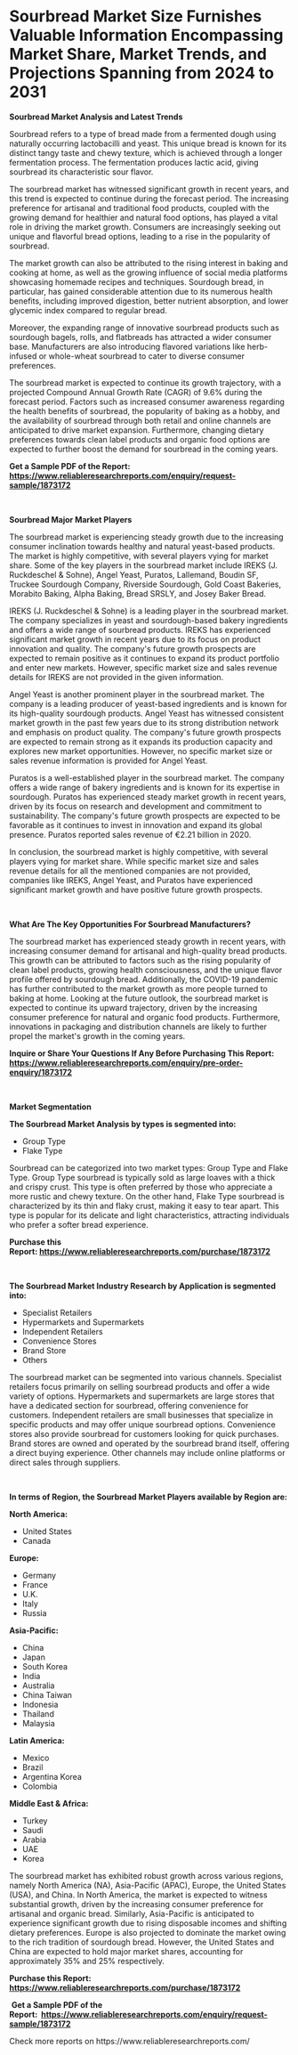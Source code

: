 <p><h1>Sourbread Market Size Furnishes Valuable Information Encompassing Market Share, Market Trends, and Projections Spanning from 2024 to 2031</h1></p><p><strong>Sourbread Market Analysis and Latest Trends</strong></p>
<p><p>Sourbread refers to a type of bread made from a fermented dough using naturally occurring lactobacilli and yeast. This unique bread is known for its distinct tangy taste and chewy texture, which is achieved through a longer fermentation process. The fermentation produces lactic acid, giving sourbread its characteristic sour flavor.</p><p>The sourbread market has witnessed significant growth in recent years, and this trend is expected to continue during the forecast period. The increasing preference for artisanal and traditional food products, coupled with the growing demand for healthier and natural food options, has played a vital role in driving the market growth. Consumers are increasingly seeking out unique and flavorful bread options, leading to a rise in the popularity of sourbread.</p><p>The market growth can also be attributed to the rising interest in baking and cooking at home, as well as the growing influence of social media platforms showcasing homemade recipes and techniques. Sourdough bread, in particular, has gained considerable attention due to its numerous health benefits, including improved digestion, better nutrient absorption, and lower glycemic index compared to regular bread.</p><p>Moreover, the expanding range of innovative sourbread products such as sourdough bagels, rolls, and flatbreads has attracted a wider consumer base. Manufacturers are also introducing flavored variations like herb-infused or whole-wheat sourbread to cater to diverse consumer preferences.</p><p>The sourbread market is expected to continue its growth trajectory, with a projected Compound Annual Growth Rate (CAGR) of 9.6% during the forecast period. Factors such as increased consumer awareness regarding the health benefits of sourbread, the popularity of baking as a hobby, and the availability of sourbread through both retail and online channels are anticipated to drive market expansion. Furthermore, changing dietary preferences towards clean label products and organic food options are expected to further boost the demand for sourbread in the coming years.</p></p>
<p><strong>Get a Sample PDF of the Report:&nbsp; <a href="https://www.reliableresearchreports.com/enquiry/request-sample/1873172">https://www.reliableresearchreports.com/enquiry/request-sample/1873172</a></strong></p>
<p>&nbsp;</p>
<p><strong>Sourbread Major Market Players</strong></p>
<p><p>The sourbread market is experiencing steady growth due to the increasing consumer inclination towards healthy and natural yeast-based products. The market is highly competitive, with several players vying for market share. Some of the key players in the sourbread market include IREKS (J. Ruckdeschel & Sohne), Angel Yeast, Puratos, Lallemand, Boudin SF, Truckee Sourdough Company, Riverside Sourdough, Gold Coast Bakeries, Morabito Baking, Alpha Baking, Bread SRSLY, and Josey Baker Bread.</p><p>IREKS (J. Ruckdeschel & Sohne) is a leading player in the sourbread market. The company specializes in yeast and sourdough-based bakery ingredients and offers a wide range of sourbread products. IREKS has experienced significant market growth in recent years due to its focus on product innovation and quality. The company's future growth prospects are expected to remain positive as it continues to expand its product portfolio and enter new markets. However, specific market size and sales revenue details for IREKS are not provided in the given information.</p><p>Angel Yeast is another prominent player in the sourbread market. The company is a leading producer of yeast-based ingredients and is known for its high-quality sourdough products. Angel Yeast has witnessed consistent market growth in the past few years due to its strong distribution network and emphasis on product quality. The company's future growth prospects are expected to remain strong as it expands its production capacity and explores new market opportunities. However, no specific market size or sales revenue information is provided for Angel Yeast.</p><p>Puratos is a well-established player in the sourbread market. The company offers a wide range of bakery ingredients and is known for its expertise in sourdough. Puratos has experienced steady market growth in recent years, driven by its focus on research and development and commitment to sustainability. The company's future growth prospects are expected to be favorable as it continues to invest in innovation and expand its global presence. Puratos reported sales revenue of €2.21 billion in 2020.</p><p>In conclusion, the sourbread market is highly competitive, with several players vying for market share. While specific market size and sales revenue details for all the mentioned companies are not provided, companies like IREKS, Angel Yeast, and Puratos have experienced significant market growth and have positive future growth prospects.</p></p>
<p>&nbsp;</p>
<p><strong>What Are The Key Opportunities For Sourbread Manufacturers?</strong></p>
<p><p>The sourbread market has experienced steady growth in recent years, with increasing consumer demand for artisanal and high-quality bread products. This growth can be attributed to factors such as the rising popularity of clean label products, growing health consciousness, and the unique flavor profile offered by sourdough bread. Additionally, the COVID-19 pandemic has further contributed to the market growth as more people turned to baking at home. Looking at the future outlook, the sourbread market is expected to continue its upward trajectory, driven by the increasing consumer preference for natural and organic food products. Furthermore, innovations in packaging and distribution channels are likely to further propel the market's growth in the coming years.</p></p>
<p><strong>Inquire or Share Your Questions If Any Before Purchasing This Report: <a href="https://www.reliableresearchreports.com/enquiry/pre-order-enquiry/1873172">https://www.reliableresearchreports.com/enquiry/pre-order-enquiry/1873172</a></strong></p>
<p>&nbsp;</p>
<p><strong>Market Segmentation</strong></p>
<p><strong>The Sourbread Market Analysis by types is segmented into:</strong></p>
<p><ul><li>Group Type</li><li>Flake Type</li></ul></p>
<p><p>Sourbread can be categorized into two market types: Group Type and Flake Type. Group Type sourbread is typically sold as large loaves with a thick and crispy crust. This type is often preferred by those who appreciate a more rustic and chewy texture. On the other hand, Flake Type sourbread is characterized by its thin and flaky crust, making it easy to tear apart. This type is popular for its delicate and light characteristics, attracting individuals who prefer a softer bread experience.</p></p>
<p><strong>Purchase this Report:&nbsp;<a href="https://www.reliableresearchreports.com/purchase/1873172">https://www.reliableresearchreports.com/purchase/1873172</a></strong></p>
<p>&nbsp;</p>
<p><strong>The Sourbread Market Industry Research by Application is segmented into:</strong></p>
<p><ul><li>Specialist Retailers</li><li>Hypermarkets and Supermarkets</li><li>Independent Retailers</li><li>Convenience Stores</li><li>Brand Store</li><li>Others</li></ul></p>
<p><p>The sourbread market can be segmented into various channels. Specialist retailers focus primarily on selling sourbread products and offer a wide variety of options. Hypermarkets and supermarkets are large stores that have a dedicated section for sourbread, offering convenience for customers. Independent retailers are small businesses that specialize in specific products and may offer unique sourbread options. Convenience stores also provide sourbread for customers looking for quick purchases. Brand stores are owned and operated by the sourbread brand itself, offering a direct buying experience. Other channels may include online platforms or direct sales through suppliers.</p></p>
<p>&nbsp;</p>
<p><strong>In terms of Region, the Sourbread Market Players available by Region are:</strong></p>
<p>
    <p> <strong> North America: </strong>
        <ul>
            <li>United States</li>
            <li>Canada</li>
        </ul>
        </p> 
    <p> <strong> Europe: </strong>
        <ul>
            <li>Germany</li>
            <li>France</li>
            <li>U.K.</li>
            <li>Italy</li>
            <li>Russia</li>
        </ul>
        </p> 
    <p> <strong> Asia-Pacific: </strong>
        <ul>
            <li>China</li>
            <li>Japan</li>
            <li>South Korea</li>
            <li>India</li>
            <li>Australia</li>
            <li>China Taiwan</li>
            <li>Indonesia</li>
            <li>Thailand</li>
            <li>Malaysia</li>
        </ul>
        </p> 
    <p> <strong> Latin America: </strong>
        <ul>
            <li>Mexico</li>
            <li>Brazil</li>
            <li>Argentina Korea</li>
            <li>Colombia</li>
        </ul>
        </p> 
    <p> <strong> Middle East & Africa: </strong>
        <ul>
            <li>Turkey</li>
            <li>Saudi</li>
            <li>Arabia</li>
            <li>UAE</li>
            <li>Korea</li>
        </ul>
    </p>
    </p>
<p><p>The sourbread market has exhibited robust growth across various regions, namely North America (NA), Asia-Pacific (APAC), Europe, the United States (USA), and China. In North America, the market is expected to witness substantial growth, driven by the increasing consumer preference for artisanal and organic bread. Similarly, Asia-Pacific is anticipated to experience significant growth due to rising disposable incomes and shifting dietary preferences. Europe is also projected to dominate the market owing to the rich tradition of sourdough bread. However, the United States and China are expected to hold major market shares, accounting for approximately 35% and 25% respectively.</p></p>
<p><strong>Purchase this Report: <a href="https://www.reliableresearchreports.com/purchase/1873172">https://www.reliableresearchreports.com/purchase/1873172</a></strong></p>
<p>&nbsp;<strong>Get a Sample PDF of the Report:&nbsp;&nbsp;<a href="https://www.reliableresearchreports.com/enquiry/request-sample/1873172">https://www.reliableresearchreports.com/enquiry/request-sample/1873172</a></strong></p>
<p><strong></strong></p>
<p>Check more reports on https://www.reliableresearchreports.com/</p>